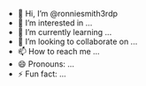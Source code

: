 - 👋 Hi, I’m @ronniesmith3rdp
- 👀 I’m interested in ...
- 🌱 I’m currently learning ...
- 💞️ I’m looking to collaborate on ...
- 📫 How to reach me ...
- 😄 Pronouns: ...
- ⚡ Fun fact: ...

<!---
ronniesmith3rdp/ronniesmith3rdp is a ✨ special ✨ repository because its `README.md` (this file) appears on your GitHub profile.
You can click the Preview link to take a look at your changes.
--->
